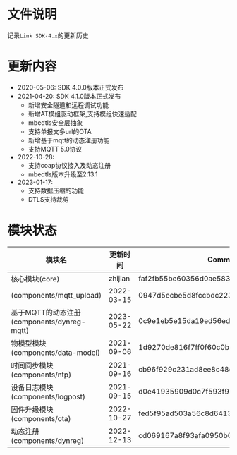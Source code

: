 # 文件说明

记录`Link SDK-4.x`的更新历史

# 更新内容

+ 2020-05-06: SDK 4.0.0版本正式发布
+ 2021-04-20: SDK 4.1.0版本正式发布
  +  新增安全隧道和远程调试功能
  +  新增AT模组驱动框架,支持模组快速适配
  +  mbedtls安全层抽象
  +  支持单报文多url的OTA
  +  新增基于mqtt的动态注册功能
  +  支持MQTT 5.0协议
+ 2022-10-28:
  +  支持coap协议接入及动态注册
  +  mbedtls版本升级至2.13.1
+ 2023-01-17:
  +  支持数据压缩的功能
  +  DTLS支持裁剪

# 模块状态


| 模块名                                      | 更新时间    | Commit ID
|---------------------------------------------|-------------|---------------------------------------------
| 核心模块(core)                              | zhijian     | faf2fb55be60356d0ae5832369c48c2ffc0215c9
| (components/mqtt_upload)                    | 2022-03-15  | 0947d5ecbe5d8fccbdc22374f24cfe44abd58aae
| 基于MQTT的动态注册(components/dynreg-mqtt)  | 2023-05-22  | 0c9e1eb5e15da19ed56edc57bc9a2d658c2439f5
| 物模型模块(components/data-model)           | 2021-09-06  | 1d9270de816f7ff0f60c0b2a53d08ca4da8bab66
| 时间同步模块(components/ntp)                | 2021-09-16  | cb96f929c231ad8ee8c48dcf82167f3f6eb66dad
| 设备日志模块(components/logpost)            | 2021-09-15  | d0e41935909d0c7f593f9225e119f7698db67b2d
| 固件升级模块(components/ota)                | 2022-10-27  | fed5f95ad503a56c8d6413495d0c3f391fbfb6c0
| 动态注册(components/dynreg)                 | 2022-12-13  | cd069167a8f93afa0950b0fb03593001e4c29ddf



